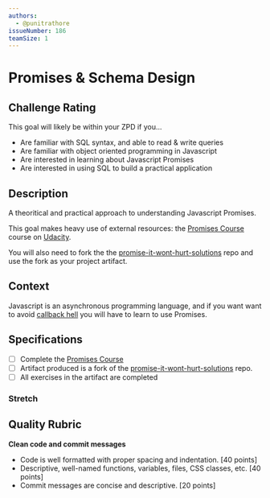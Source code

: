 ```yaml
---
authors:
  - @punitrathore
issueNumber: 186
teamSize: 1
---
```


# Promises & Schema Design

## Challenge Rating

This goal will likely be within your ZPD if you...

- Are familiar with SQL syntax, and able to read & write queries
- Are familiar with object oriented programming in Javascript
- Are interested in learning about Javascript Promises
- Are interested in using SQL to build a practical application

## Description

A theoritical and practical approach to understanding Javascript Promises.

This goal makes heavy use of external resources: the [Promises Course][promises-course] course on [Udacity](https://www.udacity.com/).

You will also need to fork the the [promise-it-wont-hurt-solutions][promise-it-wont-hurt-solutions] repo and use the fork as your project artifact.


## Context

Javascript is an asynchronous programming language, and if you want want to avoid [callback hell](http://callbackhell.com/)  you will have to learn to use Promises.

## Specifications
- [ ] Complete the [Promises Course][promises-course]
- [ ] Artifact produced is a fork of the [promise-it-wont-hurt-solutions][promise-it-wont-hurt-solutions] repo.
- [ ] All exercises in the artifact are completed

### Stretch


## Quality Rubric

**Clean code and commit messages**
- Code is well formatted with proper spacing and indentation. [40 points]
- Descriptive, well-named functions, variables, files, CSS classes, etc. [40 points]
- Commit messages are concise and descriptive. [20 points]

[promise-it-wont-hurt-solutions]: https://github.com/GuildCrafts/promise-it-wont-hurt-solutions
[promises-course]: https://www.udacity.com/course/javascript-promises--ud898

